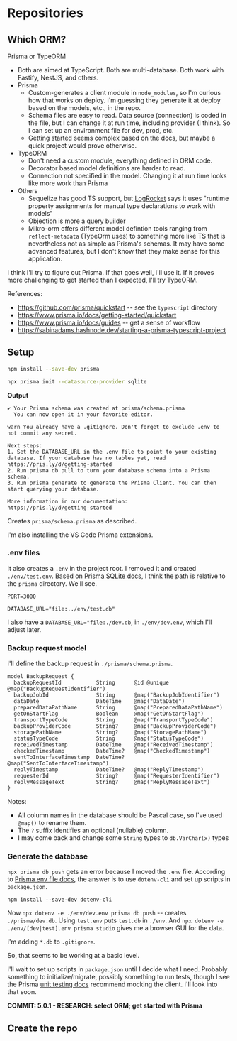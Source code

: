 # Repositories

## Which ORM?

Prisma or TypeORM
* Both are aimed at TypeScript. Both are multi-database. Both work with Fastify, NestJS, and others.
* Prisma
   * Custom-generates a client module in `node_modules`, so I'm curious how that works on deploy. I'm guessing they generate it at deploy based on the models, etc., in the repo.
   * Schema files are easy to read. Data source (connection) is coded in the file, but I can change it at run time, including provider (I think). So I can set up an environment file for dev, prod, etc.
   * Getting started seems complex based on the docs, but maybe a quick project would prove otherwise.
* TypeORM
   * Don't need a custom module, everything defined in ORM code.
   * Decorator based model definitions are harder to read.
   * Connection not specified in the model. Changing it at run time looks like more work than Prisma
* Others
   * Sequelize has good TS support, but [LogRocket](https://blog.logrocket.com/best-typescript-orms) says it uses "runtime property assignments for manual type declarations to work with models"
   * Objection is more a query builder
   * Mikro-orm offers different model defintion tools ranging from `reflect-metadata` (TypeOrm uses) to something more like TS that is nevertheless not as simple as Prisma's schemas. It may have some advanced features, but I don't know that they make sense for this application.

I think I'll try to figure out Prisma. If that goes well, I'll use it. If it proves more challenging to get started than I expected, I'll try TypeORM.

References:
* https://github.com/prisma/quickstart -- see the `typescript` directory
* https://www.prisma.io/docs/getting-started/quickstart
* https://www.prisma.io/docs/guides -- get a sense of workflow
* https://sabinadams.hashnode.dev/starting-a-prisma-typescript-project

## Setup
```bash
npm install --save-dev prisma

npx prisma init --datasource-provider sqlite
```

**Output**
```
✔ Your Prisma schema was created at prisma/schema.prisma
  You can now open it in your favorite editor.

warn You already have a .gitignore. Don't forget to exclude .env to not commit any secret.

Next steps:
1. Set the DATABASE_URL in the .env file to point to your existing database. If your database has no tables yet, read https://pris.ly/d/getting-started
2. Run prisma db pull to turn your database schema into a Prisma schema.
3. Run prisma generate to generate the Prisma Client. You can then start querying your database.

More information in our documentation:
https://pris.ly/d/getting-started
```

Creates `prisma/schema.prisma` as described.

I'm also installing the VS Code Prisma extensions.

### .env files
It also creates a `.env` in the project root. I removed it and created `./env/test.env`. Based on [Prisma SQLite docs](https://www.prisma.io/docs/concepts/database-connectors/sqlite), I think the path is relative to the `prisma` directory. We'll see.

```
PORT=3000

DATABASE_URL="file:../env/test.db"
```

I also have a `DATABASE_URL="file:./dev.db`, in `./env/dev.env`, which I'll adjust later. 

### Backup request model
I'll define the backup request in `./prisma/schema.prisma`.

```
model BackupRequest {
  backupRequestId           String      @id @unique @map("BackupRequestIdentifier")
  backupJobId               String      @map("BackupJobIdentifier")
  dataDate                  DateTime    @map("DataDate")
  preparedDataPathName      String      @map("PreparedDataPathName")
  getOnStartFlag            Boolean     @map("GetOnStartFlag")
  transportTypeCode         String      @map("TransportTypeCode")
  backupProviderCode        String?     @map("BackupProviderCode")
  storagePathName           String?     @map("StoragePathName")
  statusTypeCode            String      @map("StatusTypeCode")
  receivedTimestamp         DateTime    @map("ReceivedTimestamp")
  checkedTimestamp          DateTime?   @map("CheckedTimestamp")
  sentToInterfaceTimestamp  DateTime?   @map("SentToInterfaceTimestamp")
  replyTimestamp            DateTime?   @map("ReplyTimestamp")
  requesterId               String?     @map("RequesterIdentifier")
  replyMessageText          String?     @map("ReplyMessageText")
}
```

Notes:
* All column names in the database should be Pascal case, so I've used `@map()` to rename them. 
* The `?` suffix identifies an optional (nullable) column. 
* I may come back and change some `String` types to `db.VarChar(x)` types

### Generate the database

`npx prisma db push` gets an error because I moved the `.env` file. According to [Prisma env file docs](https://www.prisma.io/docs/guides/development-environment/environment-variables/using-multiple-env-files), the answer is to use `dotenv-cli` and set up scripts in `package.json`.

`npm install --save-dev dotenv-cli`

Now `npx dotenv -e ./env/dev.env prisma db push` -- creates `./prisma/dev.db`. Using `test.env` puts `test.db` in `./env`.
And `npx dotenv -e ./env/[dev|test].env prisma studio` gives me a browser GUI for the data.

I'm adding `*.db` to `.gitignore`.

So, that seems to be working at a basic level.

I'll wait to set up scripts in `package.json` until I decide what I need. Probably something to initialize/migrate, possibly something to run tests, though I see the Prisma [unit testing docs](https://www.prisma.io/docs/guides/testing/unit-testing) recommend mocking the client. I'll look into that soon.

**COMMIT: 5.0.1 - RESEARCH: select ORM; get started with Prisma**

## Create the repo